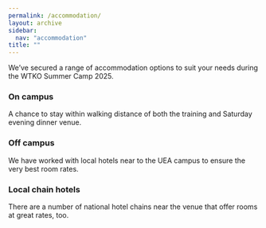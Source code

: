 ```yaml
---
permalink: /accommodation/
layout: archive
sidebar:
  nav: "accommodation"
title: ""
---
```

We’ve secured a range of accommodation options to suit your needs during the WTKO Summer Camp 2025.

### On campus
A chance to stay within walking distance of both the training and Saturday evening dinner venue.
### Off campus
We have worked with local hotels near to the UEA campus to ensure the very best room rates.
### Local chain hotels
There are a number of national hotel chains near the venue that offer rooms at great rates, too.
